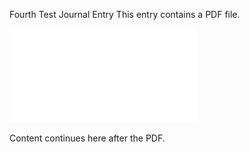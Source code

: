Fourth Test Journal Entry
This entry contains a PDF file.

![0E4BD5DF4D8A4835B3BA3A53F31CE1AD.pdf](assets/2f1c651de5d167db3d62dc260925fa9c.pdf)<!-- {"embed":"true", "preview":"true"} -->

Content continues here after the PDF.